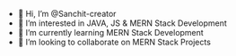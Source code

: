 - 👋 Hi, I’m @Sanchit-creator
- 👀 I’m interested in JAVA, JS & MERN Stack Development
- 🌱 I’m currently learning MERN Stack Development
- 💞️ I’m looking to collaborate on MERN Stack Projects

<!---
Sanchit-creator/Sanchit-creator is a ✨ special ✨ repository because its `README.md` (this file) appears on your GitHub profile.
You can click the Preview link to take a look at your changes.
--->
